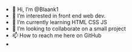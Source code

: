 - 👋 Hi, I’m @Blaank1
- 👀 I’m interested in front end web dev.
- 🌱 I’m currently learning HTML CSS JS
- 💞️ I’m looking to collaborate on a small project
- 📫 How to reach me here on GitHub
-

<!---
Blaank1/Blaank1 is a ✨ special ✨ repository because its `README.md` (this file) appears on your GitHub profile.
You can click the Preview link to take a look at your changes.
--->
